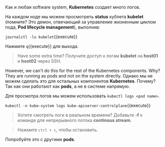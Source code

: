 Как и любая software system, **Kubernetes** создает много логов.

На каждом ноде мы можем просмотреть **status** кублета **kubelet** (помните? Это демон, отвечающий за управление жизненным циклом пода, **Pod lifecycle management**), выполнив:

`journalctl -lu kubelet`{{execute}}

Нажмите `q`{{execute}} для выхода.

> Have some extra time? Получите доступ к логам **kubelet** на **host01** и **host02** через SSH.

However, we can't do this for the rest of the Kubernetes components. Why? They are running as pods and not on the system directly.
Однако мы не можем сделать это для остальных компонентов **Kubernetes**. Почему? Так как они работают как **pods**, а не в системе напрямую.

Для просмотра логов мы можем использовать `kubectl logs <pod name>`. 

`kubectl -n kube-system logs kube-apiserver-controlplane`{{execute}}

> Хотите смотреть логи в реальном времени? Добавьте **-f** к команде для непрерывного потока **continous stream**.

> Нажмите `ctrl + c`, чтобы остановить.

Попробуйте это с другими **pods**.
